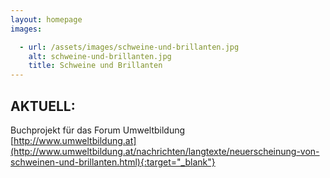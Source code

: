 ```yaml
---
layout: homepage
images:

  - url: /assets/images/schweine-und-brillanten.jpg
    alt: schweine-und-brillanten.jpg
    title: Schweine und Brillanten
---
```


## AKTUELL:  
Buchprojekt für das Forum Umweltbildung  
[http://www.umweltbildung.at](http://www.umweltbildung.at/nachrichten/langtexte/neuerscheinung-von-schweinen-und-brillanten.html){:target="_blank"}
